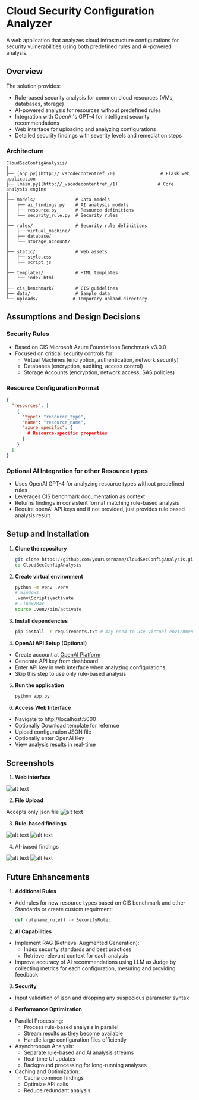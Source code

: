 # Cloud Security Configuration Analyzer

A web application that analyzes cloud infrastructure configurations for security vulnerabilities using both predefined rules and AI-powered analysis.

## Overview

The solution provides:

- Rule-based security analysis for common cloud resources (VMs, databases, storage)
- AI-powered analysis for resources without predefined rules
- Integration with OpenAI's GPT-4 for intelligent security recommendations
- Web interface for uploading and analyzing configurations
- Detailed security findings with severity levels and remediation steps

### Architecture

```
CloudSecConfigAnalysis/
│
├── [app.py](http://_vscodecontentref_/0)                 # Flask web application
├── [main.py](http://_vscodecontentref_/1)               # Core analysis engine
│
├── models/               # Data models
│   ├── ai_findings.py    # AI analysis models
│   ├── resource.py       # Resource definitions
│   └── security_rule.py  # Security rules
│
├── rules/                # Security rule definitions
│   ├── virtual_machine/
│   ├── database/
│   └── storage_account/
│
├── static/               # Web assets
│   ├── style.css
│   └── script.js
│
├── templates/            # HTML templates
│   └── index.html
│
├── cis_benchmark/        # CIS guidelines
├── data/                 # Sample data
└── uploads/             # Temporary upload directory
```
## Assumptions and Design Decisions

### Security Rules
- Based on CIS Microsoft Azure Foundations Benchmark v3.0.0
- Focused on critical security controls for:
  - Virtual Machines (encryption, authentication, network security)
  - Databases (encryption, auditing, access control)
  - Storage Accounts (encryption, network access, SAS policies)

### Resource Configuration Format
```json
{
  "resources": [
    {
      "type": "resource_type",
      "name": "resource_name",
      "azure_specific": {
        # Resource-specific properties
      }
    }
  ]
}
```
### Optional AI Integration for other Resource types
- Uses OpenAI GPT-4 for analyzing resource types without predefined rules
- Leverages CIS benchmark documentation as context
- Returns findings in consistent format matching rule-based analysis
- Require openAI API keys and if not provided, just provides rule based analysis result

## Setup and Installation
1. **Clone the repository**
   ```bash
   git clone https://github.com/yourusername/CloudSecConfigAnalysis.git
   cd CloudSecConfigAnalysis
   ```
2. **Create virtual environment**
    ```bash
    python -m venv .venv
    # Windows
    .venv\Scripts\activate
    # Linux/Mac
    source .venv/bin/activate
    ```
3. **Install dependencies**
    ```bash
    pip install -r requirements.txt # may need to use virtual envirnment path
    ```
4. **OpenAI API Setup (Optional)**
- Create account at [OpenAI Platform](https://platform.openai.com/docs/overview)
- Generate API key from dashboard
- Enter API key in web interface when analyzing configurations
- Skip this step to use only rule-based analysis

5. **Run the application**
    ```bash
    python app.py
    ```
6. **Access Web Interface**
- Navigate to http://localhost:5000
- Optionally Download template for refernce 
- Upload configuration JSON file
- Optionally enter OpenAI Key
- View analysis results in real-time


## Screenshots

1. **Web interface**

![alt text](/Screenshots/image.png)

2. **File Upload**

Accepts only json file
![alt text](/Screenshots/image-1.png)

3. **Rule-based findings**

![alt text](/Screenshots/image-2.png)
![alt text](/Screenshots/image-3.png)

4. AI-based findings

![alt text](/Screenshots/image-4.png)
![alt text](/Screenshots/image-5.png)


## Future Enhancements

1. **Additional Rules**

- Add rules for new resource types based on CIS benchmark and other Standards or create custom requirment:
    ```python
    def rulename_rule() -> SecurityRule:
    ```
2. **AI Capabilities**
- Implement RAG (Retrieval Augmented Generation):
    - Index security standards and best practices
    - Retrieve relevant context for each analysis
- Improve accuracy of AI recommendations using LLM as Judge by collecting metrics for each configuration, mesuring and providing feedback

3. **Security**
- Input validation of json and dropping any suspecious parameter syntax

4. **Performance Optimization**
- Parallel Processing:
    - Process rule-based analysis in parallel
    - Stream results as they become available
    - Handle large configuration files efficiently
- Asynchronous Analysis:
    - Separate rule-based and AI analysis streams
    - Real-time UI updates
    - Background processing for long-running analyses
- Caching and Optimization:
    - Cache common findings
    - Optimize API calls
    - Reduce redundant analysis
